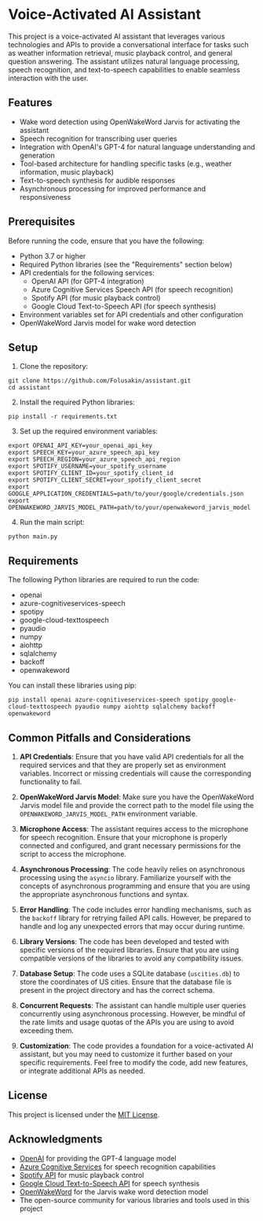 # Voice-Activated AI Assistant

This project is a voice-activated AI assistant that leverages various technologies and APIs to provide a conversational interface for tasks such as weather information retrieval, music playback control, and general question answering. The assistant utilizes natural language processing, speech recognition, and text-to-speech capabilities to enable seamless interaction with the user.

## Features

- Wake word detection using OpenWakeWord Jarvis for activating the assistant
- Speech recognition for transcribing user queries
- Integration with OpenAI's GPT-4 for natural language understanding and generation
- Tool-based architecture for handling specific tasks (e.g., weather information, music playback)
- Text-to-speech synthesis for audible responses
- Asynchronous processing for improved performance and responsiveness

## Prerequisites

Before running the code, ensure that you have the following:

- Python 3.7 or higher
- Required Python libraries (see the "Requirements" section below)
- API credentials for the following services:
  - OpenAI API (for GPT-4 integration)
  - Azure Cognitive Services Speech API (for speech recognition)
  - Spotify API (for music playback control)
  - Google Cloud Text-to-Speech API (for speech synthesis)
- Environment variables set for API credentials and other configuration
- OpenWakeWord Jarvis model for wake word detection

## Setup

1. Clone the repository:

```
git clone https://github.com/Folusakin/assistant.git
cd assistant
```

2. Install the required Python libraries:

```
pip install -r requirements.txt
```

3. Set up the required environment variables:

```
export OPENAI_API_KEY=your_openai_api_key
export SPEECH_KEY=your_azure_speech_api_key
export SPEECH_REGION=your_azure_speech_api_region
export SPOTIFY_USERNAME=your_spotify_username
export SPOTIFY_CLIENT_ID=your_spotify_client_id
export SPOTIFY_CLIENT_SECRET=your_spotify_client_secret
export GOOGLE_APPLICATION_CREDENTIALS=path/to/your/google/credentials.json
export OPENWAKEWORD_JARVIS_MODEL_PATH=path/to/your/openwakeword_jarvis_model
```

4. Run the main script:

```
python main.py
```

## Requirements

The following Python libraries are required to run the code:

- openai
- azure-cognitiveservices-speech
- spotipy
- google-cloud-texttospeech
- pyaudio
- numpy
- aiohttp
- sqlalchemy
- backoff
- openwakeword

You can install these libraries using pip:

```
pip install openai azure-cognitiveservices-speech spotipy google-cloud-texttospeech pyaudio numpy aiohttp sqlalchemy backoff openwakeword
```

## Common Pitfalls and Considerations

1. **API Credentials**: Ensure that you have valid API credentials for all the required services and that they are properly set as environment variables. Incorrect or missing credentials will cause the corresponding functionality to fail.

2. **OpenWakeWord Jarvis Model**: Make sure you have the OpenWakeWord Jarvis model file and provide the correct path to the model file using the `OPENWAKEWORD_JARVIS_MODEL_PATH` environment variable.

3. **Microphone Access**: The assistant requires access to the microphone for speech recognition. Ensure that your microphone is properly connected and configured, and grant necessary permissions for the script to access the microphone.

4. **Asynchronous Processing**: The code heavily relies on asynchronous processing using the `asyncio` library. Familiarize yourself with the concepts of asynchronous programming and ensure that you are using the appropriate asynchronous functions and syntax.

5. **Error Handling**: The code includes error handling mechanisms, such as the `backoff` library for retrying failed API calls. However, be prepared to handle and log any unexpected errors that may occur during runtime.

6. **Library Versions**: The code has been developed and tested with specific versions of the required libraries. Ensure that you are using compatible versions of the libraries to avoid any compatibility issues.

7. **Database Setup**: The code uses a SQLite database (`uscities.db`) to store the coordinates of US cities. Ensure that the database file is present in the project directory and has the correct schema.

8. **Concurrent Requests**: The assistant can handle multiple user queries concurrently using asynchronous processing. However, be mindful of the rate limits and usage quotas of the APIs you are using to avoid exceeding them.

9. **Customization**: The code provides a foundation for a voice-activated AI assistant, but you may need to customize it further based on your specific requirements. Feel free to modify the code, add new features, or integrate additional APIs as needed.

## License

This project is licensed under the [MIT License](LICENSE).

## Acknowledgments

- [OpenAI](https://openai.com) for providing the GPT-4 language model
- [Azure Cognitive Services](https://azure.microsoft.com/services/cognitive-services/) for speech recognition capabilities
- [Spotify API](https://developer.spotify.com/) for music playback control
- [Google Cloud Text-to-Speech API](https://cloud.google.com/text-to-speech) for speech synthesis
- [OpenWakeWord](https://github.com/openwakeword/openwakeword) for the Jarvis wake word detection model
- The open-source community for various libraries and tools used in this project
